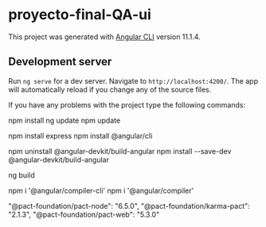 # proyecto-final-QA-ui

This project was generated with [Angular CLI](https://github.com/angular/angular-cli) version 11.1.4.

## Development server

Run `ng serve` for a dev server. Navigate to `http://localhost:4200/`. The app will automatically reload if you change any of the source files.

If you have any problems with the project type the following commands:

npm install
ng update
npm update

npm install express
npm install @angular/cli

npm uninstall @angular-devkit/build-angular
npm install --save-dev @angular-devkit/build-angular

ng build

npm i '@angular/compiler-cli'
npm i '@angular/compiler'

"@pact-foundation/pact-node": "6.5.0",
"@pact-foundation/karma-pact": "2.1.3",
"@pact-foundation/pact-web": "5.3.0"
